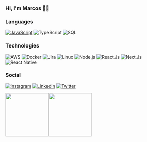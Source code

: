 ### Hi, I'm Marcos 👨‍💻

### Languages

[![JavaScript](https://img.shields.io/badge/-JavaScript-000?&logo=JavaScript&logoColor=ddc508)](https://github.com/m4rcosazevedo?tab=repositories&q=&type=&language=javascript)
![TypeScript](https://img.shields.io/badge/-TypeScript-000?&logo=TypeScript&logoColor=007ACC)
![SQL](https://img.shields.io/badge/-SQL-000?&logo=MySQL&logoColor=4479A1)

### Technologies

![AWS](https://img.shields.io/badge/-AWS-000?&logo=Amazon-AWS&logoColor=FF9900)
![Docker](https://img.shields.io/badge/-Docker-000?&logo=Docker)
![Jira](https://img.shields.io/badge/-Jira-000?&logo=Jira-Software&logoColor=0052CC)
![Linux](https://img.shields.io/badge/-Linux-000?&logo=Linux&logoColor=FCC624)
![Node.js](https://img.shields.io/badge/-Node.js-000?&logo=node.js)
![React.Js](https://img.shields.io/badge/-React-000?&logo=React)
![Next.Js](https://img.shields.io/badge/-NextJs-000?&logo=Next.Js)
![React Native](https://img.shields.io/badge/-ReactNative-000?&logo=React)

### Social
[![Instagram](https://img.shields.io/badge/-marcospca-000?&logo=Instagram)](https://www.instagram.com/marcospca)
[![Linkedin](https://img.shields.io/badge/-Instagram-000?&logo=Linkedin)](https://www.linkedin.com/in/marcospca)
[![Twitter](https://img.shields.io/badge/-@m4rcos_azevedo-000?&logo=Twitter)](https://twitter.com/m4rcos_azevedo)

<img height="137px" src="https://github-readme-stats.vercel.app/api?username=m4rcosazevedo&hide_title=true&hide_border=true&show_icons=true&include_all_commits=true&count_private=false&line_height=21&text_color=000&icon_color=000&bg_color=0,ea6161,ffc64d,fffc4d,52fa5a&theme=graywhite" /><!-- wi*quL3fcV --><img height="137px" src="https://github-readme-stats.vercel.app/api/top-langs/?username=m4rcosazevedo&hide=html&hide_title=true&hide_border=true&layout=compact&langs_count=30&exclude_repo=real-time-image-tracking,telegram-react&text_color=000&icon_color=fff&bg_color=0,52fa5a,4dfcff,c64dff&theme=graywhite" />




<!--
**m4rcosazevedo/m4rcosazevedo** is a ✨ _special_ ✨ repository because its `README.md` (this file) appears on your GitHub profile.

Here are some ideas to get you started:

- 🔭 I’m currently working on ...
- 🌱 I’m currently learning ...
- 👯 I’m looking to collaborate on ...
- 🤔 I’m looking for help with ...
- 💬 Ask me about ...
- 📫 How to reach me: ...
- 😄 Pronouns: ...
- ⚡ Fun fact: ...
-->
